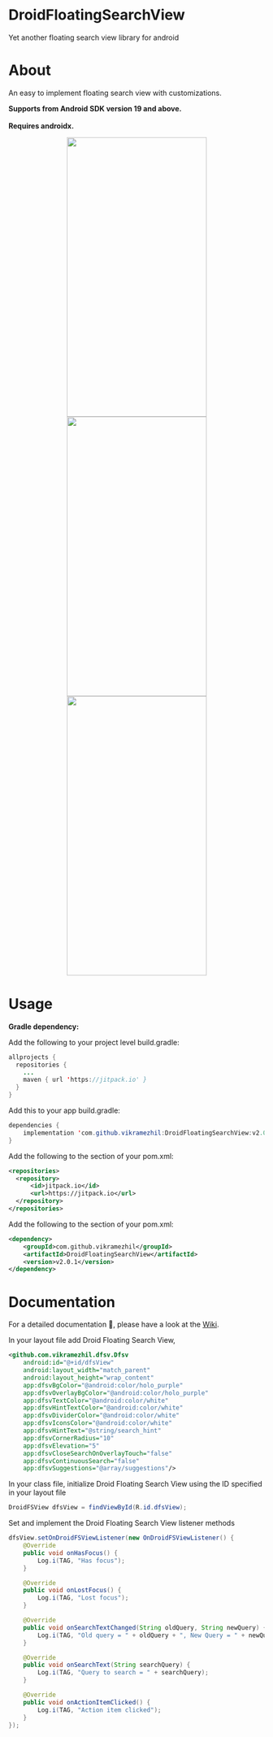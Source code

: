 # DroidFloatingSearchView
Yet another floating search view library for android

<b><h1>About</h1></b>
An easy to implement floating search view with customizations.

<b>Supports from Android SDK version 19 and above.</b><br/><br/>
<b>Requires androidx.</b>

<p align="center">
<img src="https://user-images.githubusercontent.com/12429051/32132439-1cf9499c-bbe1-11e7-8da0-7bcf90485afc.png" height="550" width="275"/>
<img src="https://user-images.githubusercontent.com/12429051/32132378-5fb91baa-bbe0-11e7-8f94-f1fa7a0ef634.png" height="550" width="275"/>
<img src="https://user-images.githubusercontent.com/12429051/32132440-1d327f3c-bbe1-11e7-9811-5e28e9388760.png" height="550" width="275"/>
</p>

<b><h1>Usage</h1></b>
<b>Gradle dependency:</b>

Add the following to your project level build.gradle:

```java
allprojects {
  repositories {
    ...
    maven { url 'https://jitpack.io' }
  }
}
```

Add this to your app build.gradle:

```java
dependencies {
    implementation 'com.github.vikramezhil:DroidFloatingSearchView:v2.0.1'
}
```

Add the following to the <repositories> section of your pom.xml:

```xml
<repositories>
  <repository>
      <id>jitpack.io</id>
      <url>https://jitpack.io</url>
  </repository>
</repositories>
```

Add the following to the <dependencies> section of your pom.xml:

```xml
<dependency>
    <groupId>com.github.vikramezhil</groupId>
    <artifactId>DroidFloatingSearchView</artifactId>
    <version>v2.0.1</version>
</dependency>
```

<b><h1>Documentation</h1></b>

For a detailed documentation 📔, please have a look at the [Wiki](https://github.com/vikramezhil/DroidFloatingSearchView/wiki).

In your layout file add Droid Floating Search View,

```xml
<github.com.vikramezhil.dfsv.Dfsv
    android:id="@+id/dfsView"
    android:layout_width="match_parent"
    android:layout_height="wrap_content"
    app:dfsvBgColor="@android:color/holo_purple"
    app:dfsvOverlayBgColor="@android:color/holo_purple"
    app:dfsvTextColor="@android:color/white"
    app:dfsvHintTextColor="@android:color/white"
    app:dfsvDividerColor="@android:color/white"
    app:dfsvIconsColor="@android:color/white"
    app:dfsvHintText="@string/search_hint"
    app:dfsvCornerRadius="10"
    app:dfsvElevation="5"
    app:dfsvCloseSearchOnOverlayTouch="false"
    app:dfsvContinuousSearch="false"
    app:dfsvSuggestions="@array/suggestions"/>
```

In your class file, initialize Droid Floating Search View using the ID specified in your layout file

```java
DroidFSView dfsView = findViewById(R.id.dfsView);
```

Set and implement the Droid Floating Search View listener methods

```java
dfsView.setOnDroidFSViewListener(new OnDroidFSViewListener() {
    @Override
    public void onHasFocus() {
        Log.i(TAG, "Has focus");
    }

    @Override
    public void onLostFocus() {
        Log.i(TAG, "Lost focus");
    }

    @Override
    public void onSearchTextChanged(String oldQuery, String newQuery) {
        Log.i(TAG, "Old query = " + oldQuery + ", New Query = " + newQuery);
    }

    @Override
    public void onSearchText(String searchQuery) {
        Log.i(TAG, "Query to search = " + searchQuery);
    }

    @Override
    public void onActionItemClicked() {
        Log.i(TAG, "Action item clicked");
    }
});
```